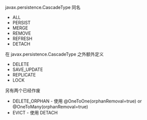 javax.persistence.CascadeType 同名
- ALL
- PERSIST
- MERGE
- REMOVE
- REFRESH
- DETACH


在 javax.persistence.CascadeType 之外额外定义
- DELETE
- SAVE_UPDATE
- REPLICATE
- LOCK


另有两个已经作废
- DELETE_ORPHAN - 使用 @OneToOne(orphanRemoval=true) or @OneToMany(orphanRemoval=true)
- EVICT - 使用 DETACH
